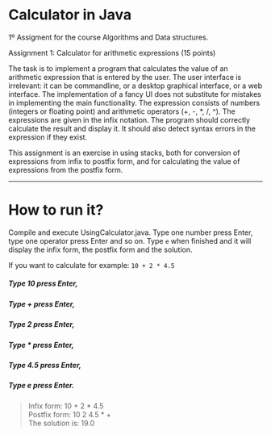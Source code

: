 # Calculator in Java
 1º Assigment for the course Algorithms and Data structures.

Assignment 1: Calculator for arithmetic expressions (15 points)

The task is to implement a program that calculates the value of an arithmetic
expression that is entered by the user. The user interface is irrelevant: it can be commandline,
or a desktop graphical interface, or a web interface. The implementation of a fancy UI
does not substitute for mistakes in implementing the main functionality.
The expression consists of numbers (integers or floating point) and arithmetic
operators (+, -, *, /, ^). The expressions are given in the infix notation. The program should
correctly calculate the result and display it. It should also detect syntax errors in the
expression if they exist.

This assignment is an exercise in using stacks, both for conversion of expressions
from infix to postfix form, and for calculating the value of expressions from the postfix form.

***

# How to run it?

Compile and execute UsingCalculator.java. 
Type one number press Enter, type one operator press Enter and so on. Type `e` when finished and it will display the infix form, the postfix form and the solution.


If you want to calculate for example:  `10 + 2 * 4.5`  

##### Type 10  press Enter,
##### Type +   press Enter,
##### Type 2   press Enter,
##### Type *   press Enter,
##### Type 4.5 press Enter,
##### Type e   press Enter.


> Infix form: 10 + 2 * 4.5  
> Postfix form: 10 2 4.5 * +  
> The solution is: 19.0  
